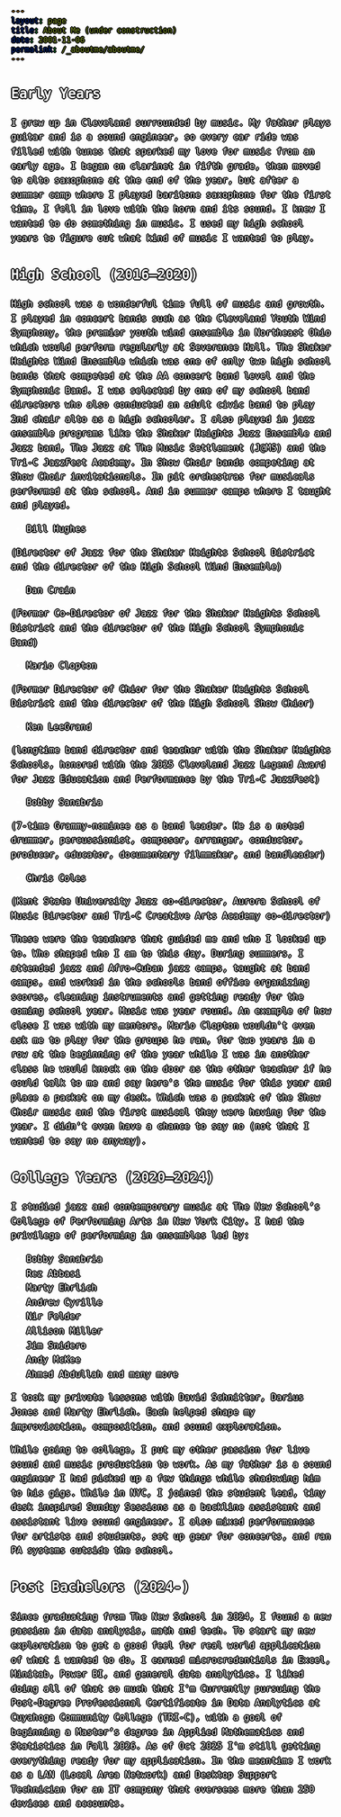 ```yaml
---
layout: page
title: About Me (under construction)
date: 2001-11-06
permalink: /_aboutme/aboutme/
---
```


## Early Years 
I grew up in Cleveland surrounded by music. My father plays guitar and is a sound engineer, so every car ride was filled with tunes that sparked my love for music from an early age. I began on clarinet in fifth grade, then moved to alto saxophone at the end of the year, but after a summer camp where I played baritone saxophone for the first time, I fell in love with the horn and its sound. I knew I wanted to do something in music. I used my high school years to figure out what kind of music I wanted to play.  

## High School (2016–2020)  
High school was a wonderful time full of music and growth. I played in concert bands such as the Cleveland Youth Wind Symphony, the premier youth wind ensemble in Northeast Ohio which would perform regularly at Severance Hall. The Shaker Heights Wind Ensemble which was one of only two high school bands that competed at the AA concert band level and the Symphonic Band. I was selected by one of my school band directors who also conducted an adult civic band to play 2nd chair alto as a high schooler. I also played in jazz ensemble programs like the Shaker Heights Jazz Ensemble and Jazz band, The Jazz at The Music Settlement (J@MS) and the Tri-C JazzFest Academy. In Show Choir bands competing at Show Choir invitationals. In pit orchestras for musicals performed at the school. And in summer camps where I taught and played.  

- Bill Hughes 

(Director of Jazz for the Shaker Heights School District and the director of the High School Wind Ensemble) 

- Dan Crain 

(Former Co-Director of Jazz for the Shaker Heights School District and the director of the High School Symphonic Band) 

- Mario Clopton

(Former Director of Chior for the Shaker Heights School District and the director of the High School Show Chior)  

- Ken LeeGrand 

(longtime band director and teacher with the Shaker Heights Schools, honored with the 2025 Cleveland Jazz Legend Award for Jazz Education and Performance by the Tri‑C JazzFest)

- Bobby Sanabria 

(7-time Grammy-nominee as a band leader. He is a noted drummer, percussionist, composer, arranger, conductor, producer, educator, documentary filmmaker, and bandleader)

- Chris Coles 

(Kent State University Jazz co-director, Aurora School of Music Director and Tri-C Creative Arts Academy co-director)


These were the teachers that guided me and who I looked up to. Who shaped who I am to this day. During summers, I attended jazz and Afro-Cuban jazz camps, taught at band camps, and worked in the schools band office organizing scores, cleaning instruments and getting ready for the coming school year. Music was year round. An example of how close I was with my mentors, Mario Clopton wouldn't even ask me to play for the groups he ran, for two years in a row at the beginning of the year while I was in another class he would knock on the door as the other teacher if he could talk to me and say here's the music for this year and place a packet on my desk. Which was a packet of the Show Choir music and the first musical they were having for the year. I didn't even have a chance to say no (not that I wanted to say no anyway).

## College Years (2020–2024)  
I studied jazz and contemporary music at The New School’s College of Performing Arts in New York City. I had the privilege of performing in ensembles led by:  
- Bobby Sanabria    
- Rez Abbasi  
- Marty Ehrlich  
- Andrew Cyrille  
- Nir Felder  
- Allison Miller
- Jim Snidero 
- Andy McKee
- Ahmed Abdullah
and many more  

I took my private lessons with David Schnitter, Darius Jones and Marty Ehrlich. Each helped shape my improvisation, composition, and sound exploration.

While going to college, I put my other passion for live sound and music production to work. As my father is a sound engineer I had picked up a few things while shadowing him to his gigs. While in NYC, I joined the student lead, tiny desk inspired Sunday Sessions as a backline assistant and assistant live sound engineer. I also mixed performances for artists and students, set up gear for concerts, and ran PA systems outside the school. 


## Post Bachelors (2024-) 
Since graduating from The New School in 2024, I found a new passion in data analysis, math and tech. To start my new exploration to get a good feel for real world application of what i wanted to do, I earned microcredentials in Excel, Minitab, Power BI, and general data analytics. I liked doing all of that so much that I'm Currently pursuing the Post-Degree Professional Certificate in Data Analytics at Cuyahoga Community College (TRI-C), with a goal of beginning a Master’s degree in Applied Mathematics and Statistics in Fall 2026. As of Oct 2025 I'm still getting everything ready for my application. In the meantime I work as a LAN (Local Area Network) and Desktop Support Technician for an IT company that oversees more than 250 devices and accounts.





<style>
body {
  color: white;
  font-family: monospace;
  font-size: 16px;
  line-height: 1.6;
  margin: 0;
  min-height: 100vh;
  background-image: url('/assets/darkdoe.jpg');
  background-size: cover;
  background-position: center;
  background-attachment: fixed;
  position: relative;
  text-shadow: 
  0 0 0 black,
  1px 0 0 black,
  -1px 0 0 black,
  0 1px 0 black,
  0 -1px 0 black,
  1px 1px 0 black,
  -1px -1px 0 black,
  1px -1px 0 black,
  -1px 1px 0 black,
  2px 0 0 black,
  -2px 0 0 black,
  0 2px 0 black,
  0 -2px 0 black;
}


</style>


<div id="scrollTrack">
  <div id="verticalScrollProgress"></div>
</div>

<style>
#scrollTrack {
  position: fixed;
  top: 25%;
  left: 50%;
  transform: translateX(-700px);
  width: 5px;
  height: 50%;
  background-color: rgba(255, 255, 255, 0.1);
  z-index: 9998;
}

#verticalScrollProgress {
  position: absolute;
  top: 0;
  left: 0;
  width: 100%;
  height: 0%;
  background-color: #5bff32;
  z-index: 9999;
}

</style>

<script>
window.onscroll = function() {
  const track = document.getElementById("scrollTrack");
  const bar = document.getElementById("verticalScrollProgress");
  
  const scrollTop = document.documentElement.scrollTop || document.body.scrollTop;
  const scrollHeight = document.documentElement.scrollHeight - document.documentElement.clientHeight;
  const scrollPercent = (scrollTop / scrollHeight) * 100;
  
  // Keep the green bar inside the track
  bar.style.height = scrollPercent + "%";
};
</script>

